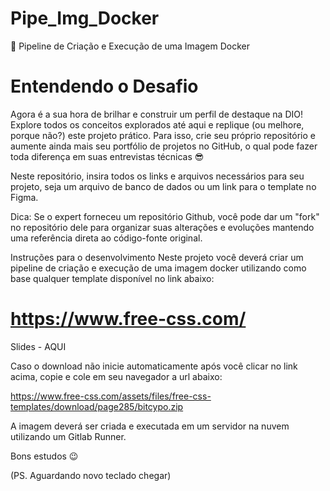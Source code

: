 # Pipe_Img_Docker
 Pipeline de Criação e Execução de uma Imagem Docker


# Entendendo o Desafio
 
Agora é a sua hora de brilhar e construir um perfil de destaque na DIO! Explore todos os conceitos explorados até aqui e replique (ou melhore, porque não?) este projeto prático. Para isso, crie seu próprio repositório e aumente ainda mais seu portfólio de projetos no GitHub, o qual pode fazer toda diferença em suas entrevistas técnicas 😎
 
Neste repositório, insira todos os links e arquivos necessários para seu projeto, seja um arquivo de banco de dados ou um link para o template no Figma.
 
Dica: Se o expert forneceu um repositório Github, você pode dar um "fork" no repositório dele para organizar suas alterações e evoluções mantendo uma referência direta ao código-fonte original.
 
Instruções para o desenvolvimento
Neste projeto você deverá criar um pipeline de criação e execução de uma imagem docker utilizando como base qualquer template disponível no link abaixo:

# https://www.free-css.com/

Slides - AQUI

 

Caso o download não inicie automaticamente após você clicar no link acima, copie e cole em seu navegador a url abaixo:

https://www.free-css.com/assets/files/free-css-templates/download/page285/bitcypo.zip

 

A imagem deverá ser criada e executada em um servidor na nuvem utilizando um Gitlab Runner.

 
Bons estudos 😉


(PS. Aguardando novo teclado chegar)
